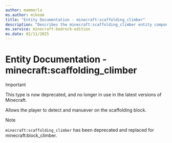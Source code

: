 ```yaml
---
author: mammerla
ms.author: mikeam
title: "Entity Documentation - minecraft:scaffolding_climber"
description: "Describes the minecraft:scaffolding_climber entity component"
ms.service: minecraft-bedrock-edition
ms.date: 02/11/2025 
---
```


# Entity Documentation - minecraft:scaffolding_climber

> [!IMPORTANT]
> This type is now deprecated, and no longer in use in the latest versions of Minecraft.

Allows the player to detect and manuever on the scaffolding block.

> [!Note]
> `minecraft:scaffolding_climber` has been deprecated and replaced for minecraft:block_climber.

